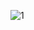 ![1](https://user-images.githubusercontent.com/92709282/138897079-3736227c-3b8b-4ad3-89f2-c3d2a076dced.png)
